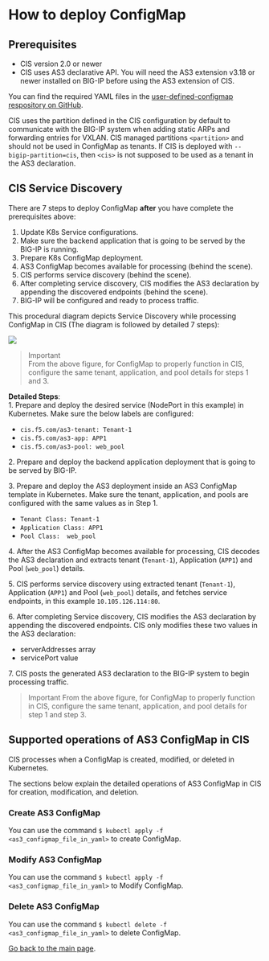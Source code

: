  # How to deploy ConfigMap
 ## Prerequisites 
* CIS version 2.0 or newer
* CIS uses AS3 declarative API. You will need the AS3 extension v3.18 or newer installed on BIG-IP before using the AS3 extension of CIS.

You can find the required YAML files in the [user-defined-configmap respository on GitHub](https://github.com/F5Networks/k8s-bigip-ctlr/tree/master/docs/config_examples/configmap).

CIS uses the partition defined in the CIS configuration by default to communicate with the BIG-IP system when adding static ARPs and forwarding entries for VXLAN. CIS managed partitions `<partition>` and should not be used in ConfigMap as tenants. If CIS is deployed with `--bigip-partition=cis`, then `<cis>` is not supposed to be used as a tenant in the AS3 declaration.

## CIS Service Discovery
There are 7 steps to deploy ConfigMap **after** you have complete the prerequisites above:  
1. Update K8s Service configurations.
2. Make sure the backend application that is going to be served by the BIG-IP is running.
3. Prepare K8s ConfigMap deployment.
4. AS3 ConfigMap becomes available for processing (behind the scene).
5. CIS performs service discovery (behind the scene).
6. After completing service discovery, CIS modifies the AS3 declaration by appending the discovered endpoints (behind the scene). 
7. BIG-IP will be configured and ready to process traffic.

This procedural diagram depicts Service Discovery while processing ConfigMap in CIS (The diagram is followed by detailed 7 steps):

![](https://clouddocs.f5.com/containers/latest/_images/config-map-diagram-quickstart1.png)

> Important  
From the above figure, for ConfigMap to properly function in CIS, configure the same tenant, application, and pool details for steps 1 and 3.

**Detailed Steps**:  
1\. Prepare and deploy the desired service (NodePort in this example) in Kubernetes. Make sure the below labels are configured:
* `cis.f5.com/as3-tenant: Tenant-1`
* `cis.f5.com/as3-app: APP1`
* `cis.f5.com/as3-pool: web_pool`

2\. Prepare and deploy the backend application deployment that is going to be served by BIG-IP.

3\. Prepare and deploy the AS3 deployment inside an AS3 ConfigMap template in Kubernetes. Make sure the tenant, application, and pools are configured with the same values as in Step 1.
* `Tenant Class: Tenant-1`
* `Application Class: APP1`
* `Pool Class:  web_pool`

4\. After the AS3 ConfigMap becomes available for processing, CIS decodes the AS3 declaration and extracts tenant (`Tenant-1`), Application (`APP1`) and Pool (`web_pool`) details.

5\. CIS performs service discovery using extracted tenant (`Tenant-1`), Application (`APP1`) and Pool (`web_pool`) details, and fetches service endpoints, in this example `10.105.126.114:80`.

6\. After completing Service discovery, CIS modifies the AS3 declaration by appending the discovered endpoints. CIS only modifies these two values in the AS3 declaration:
* serverAddresses array
* servicePort value

7\. CIS posts the generated AS3 declaration to the BIG-IP system to begin processing traffic.

> Important
From the above figure, for ConfigMap to properly function in CIS, configure the same tenant, application, and pool details for step 1 and step 3.

## Supported operations of AS3 ConfigMap in CIS
CIS processes when a ConfigMap is created, modified, or deleted in Kubernetes.

The sections below explain the detailed operations of AS3 ConfigMap in CIS for creation, modification, and deletion.

### Create AS3 ConfigMap
You can use  the command `$ kubectl apply -f <as3_configmap_file_in_yaml>` to create ConfigMap.

### Modify AS3 ConfigMap
You can use the command `$ kubectl apply -f <as3_configmap_file_in_yaml>` to Modify ConfigMap.

### Delete AS3 ConfigMap
You can use the command `$ kubectl delete -f <as3_configmap_file_in_yaml>` to delete ConfigMap.

[Go back to the main page](https://github.com/SalinaYu/EKS-and-F5-Intergration#quick-start).